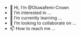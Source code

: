 - 👋 Hi, I’m @Oluwafemi-Crown
- 👀 I’m interested in ...
- 🌱 I’m currently learning ...
- 💞️ I’m looking to collaborate on ...
- 📫 How to reach me ...

<!---
Oluwafemi-Crown/Oluwafemi-Crown is a ✨ special ✨ repository because its `README.md` (this file) appears on your GitHub profile.
You can click the Preview link to take a look at your changes.
--->
